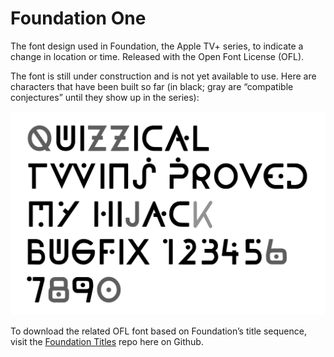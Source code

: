 # Foundation One 

The font design used in Foundation, the Apple TV+ series, to indicate a change in location or time. Released with the Open Font License (OFL).

The font is still under construction and is not yet available to use. Here are characters that have been built so far (in black; gray are &#8220;compatible conjectures&#8221; until they show up in the series):

<img src="samples/Foundation_One_current_charset.png" alt="The text 'Quizzical twins proved my hijack bugfix 1234567890' set in the Foundation One font, based on the Apple TV+ series Foundation" title="Characters already completed in the Foundation One font are in black" />

To download the related OFL font based on Foundation&rsquo;s title sequence, visit the <a href="https://github.com/rsperberg/foundation-titles-hand" title="Jump to Foundation Titles repo">Foundation Titles</a> repo here on Github.


